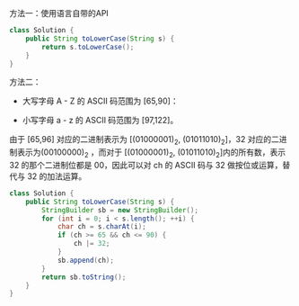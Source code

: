 方法一：使用语言自带的API

```java
class Solution {
    public String toLowerCase(String s) {
        return s.toLowerCase();
    }
}
```



方法二：

- 大写字母 A - Z 的 ASCII 码范围为 [65,90]：

- 小写字母 a - z 的 ASCII 码范围为 [97,122]。

由于 [65,96] 对应的二进制表示为 [(01000001)<sub>2</sub>, (01011010)<sub>2</sub>]，32 对应的二进制表示为(00100000)<sub>2</sub> ，而对于 [(01000001)<sub>2</sub>, (01011010)<sub>2</sub>]内的所有数，表示 32 的那个二进制位都是 00，因此可以对 ch 的 ASCII 码与 32 做按位或运算，替代与 32 的加法运算。

```java
class Solution {
    public String toLowerCase(String s) {
        StringBuilder sb = new StringBuilder();
        for (int i = 0; i < s.length(); ++i) {
            char ch = s.charAt(i);
            if (ch >= 65 && ch <= 90) {
                ch |= 32;
            }
            sb.append(ch);
        }
        return sb.toString();
    }
}
```



